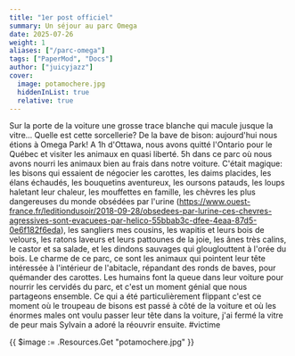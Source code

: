```yaml
---
title: "1er post officiel"
summary: Un séjour au parc Omega
date: 2025-07-26
weight: 1
aliases: ["/parc-omega"]
tags: ["PaperMod", "Docs"]
author: ["juicyjazz"]
cover:
  image: potamochere.jpg
  hiddenInList: true
  relative: true
---
```

Sur la porte de la voiture une grosse trace blanche qui macule jusque la vitre... Quelle est cette sorcellerie? 
De la bave de bison: aujourd'hui nous étions à Omega Park! A 1h d'Ottawa, nous avons quitté l'Ontario pour le Québec et visiter les animaux en quasi liberté.
5h dans ce parc où nous avons nourri les animaux bien au frais dans notre voiture. C'était magique: les bisons qui essaient de négocier les carottes, les daims placides, les élans échaudés, les bouquetins aventureux, les oursons patauds, les loups haletant leur chaleur, les mouffettes en famille, les chèvres les plus dangereuses du monde obsédées par l'urine (https://www.ouest-france.fr/leditiondusoir/2018-09-28/obsedees-par-lurine-ces-chevres-agressives-sont-evacuees-par-helico-55bbab3c-dfee-4eaa-87d5-0e6f182f6eda), les sangliers mes cousins, les wapitis et leurs bois de velours, les ratons laveurs et leurs pattounes de la joie, les ânes très calins, le castor et sa salade, et les dindons sauvages qui glouglouttent à l'orée du bois. Le charme de ce parc, ce sont les animaux qui pointent leur tête intéressée à l'intérieur de l'abitacle, répandant des ronds de baves, pour quémander des carottes. Les humains font la queue dans leur voiture pour nourrir les cervidés du parc, et c'est un moment génial que nous partageons ensemble. Ce qui a été particulièrement flippant c'est ce moment où le troupeau de bisons est passé à côté de la voiture et où les énormes males ont voulu passer leur tête dans la voiture, j'ai fermé la vitre de peur mais Sylvain a adoré la réouvrir ensuite. #victime

{{ $image := .Resources.Get "potamochere.jpg" }}
